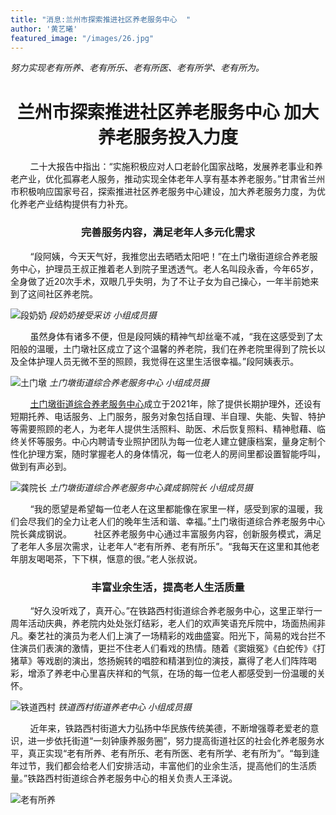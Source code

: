 ```yaml
---
title: "消息:兰州市探索推进社区养老服务中心  "
author: '黄艺曦'
featured_image: "/images/26.jpg"
---
```

*努力实现老有所养、老有所乐、老有所医、老有所学、老有所为。*

# <center>**兰州市探索推进社区养老服务中心 加大养老服务投入力度**</center>
&nbsp;&nbsp;&nbsp;&nbsp;&nbsp;&nbsp;&nbsp;&nbsp;二十大报告中指出：“实施积极应对人口老龄化国家战略，发展养老事业和养老产业，优化孤寡老人服务，推动实现全体老年人享有基本养老服务。”甘肃省兰州市积极响应国家号召，探索推进社区养老服务中心建设，加大养老服务力度，为优化养老产业结构提供有力补充。 
### <center>完善服务内容，满足老年人多元化需求</center>
&nbsp;&nbsp;&nbsp;&nbsp;&nbsp;&nbsp;&nbsp;&nbsp;“段阿姨，今天天气好，我推您出去晒晒太阳吧！”在土门墩街道综合养老服务中心，护理员王叔正推着老人到院子里透透气。老人名叫段永香，今年65岁，全身做了近20次手术，双眼几乎失明，为了不让子女为自己操心，一年半前她来到了这间社区养老院。      

![段奶奶](/images/9.JPG)
*段奶奶接受采访   小组成员摄*

&nbsp;&nbsp;&nbsp;&nbsp;&nbsp;&nbsp;&nbsp;&nbsp;虽然身体有诸多不便，但是段阿姨的精神气却丝毫不减，“我在这感受到了太阳般的温暖，土门墩社区成立了这个温馨的养老院，我们在养老院里得到了院长以及全体护理人员无微不至的照顾，我觉得在这里生活很幸福。”段阿姨表示。  

![土门墩](/images/10.JPG)
*土门墩街道综合养老服务中心   小组成员摄*

&nbsp;&nbsp;&nbsp;&nbsp;&nbsp;&nbsp;&nbsp;&nbsp;[土门墩街道综合养老服务中心](https://yanglaocn.com/shtml/20220221/1645411610130717.html)成立于2021年，除了提供长期护理外，还设有短期托养、电话服务、上门服务，服务对象包括自理、半自理、失能、失智、特护等需要照顾的老人，为老年人提供生活照料、助医、术后恢复照料、精神慰藉、临终关怀等服务。中心内聘请专业照护团队为每一位老人建立健康档案，量身定制个性化护理方案，随时掌握老人的身体情况，每一位老人的房间里都设置智能呼叫，做到有声必到。

![龚院长](/images/11.png)
*土门墩街道综合养老服务中心龚成钢院长   小组成员摄*

&nbsp;&nbsp;&nbsp;&nbsp;&nbsp;&nbsp;&nbsp;&nbsp;“我的愿望是希望每一位老人在这里都能像在家里一样，感受到家的温暖，我们会尽我们的全力让老人们的晚年生活和谐、幸福。”土门墩街道综合养老服务中心院长龚成钢说。 
&nbsp;&nbsp;&nbsp;&nbsp;&nbsp;&nbsp;&nbsp;&nbsp;社区养老服务中心通过丰富服务内容，创新服务模式，满足了老年人多层次需求，让老年人“老有所养、老有所乐”。“我每天在这里和其他老年朋友喝喝茶，下下棋，惬意的很。”老人张叔说。   
### <center>丰富业余生活，提高老人生活质量</center>
&nbsp;&nbsp;&nbsp;&nbsp;&nbsp;&nbsp;&nbsp;&nbsp;“好久没听戏了，真开心。”在铁路西村街道综合养老服务中心，这里正举行一周年活动庆典，养老院内处处张灯结彩，老人们的欢声笑语充斥院中，场面热闹非凡。秦艺社的演员为老人们上演了一场精彩的戏曲盛宴。阳光下，简易的戏台拦不住演员们表演的激情，更拦不住老人们看戏的热情。随着《窦娥冤》《白蛇传》《打猪草》等戏剧的演出，悠扬婉转的唱腔和精湛到位的演技，赢得了老人们阵阵喝彩，增添了养老中心里喜庆祥和的气氛，在场的每一位老人都感受到一份温暖的关怀。

![铁道西村](/images/12.JPG)
*铁道西村街道养老中心   小组成员摄*

&nbsp;&nbsp;&nbsp;&nbsp;&nbsp;&nbsp;&nbsp;&nbsp;近年来，铁路西村街道大力弘扬中华民族传统美德，不断增强尊老爱老的意识，进一步依托街道“一刻钟康养服务圈”，努力提高街道社区的社会化养老服务水平，真正实现“老有所养、老有所乐、老有所医、老有所学、老有所为”。“每到逢年过节，我们都会给老人们安排活动，丰富他们的业余生活，提高他们的生活质量。”铁路西村街道综合养老服务中心的相关负责人王泽说。   

![老有所养](/images/24.png)